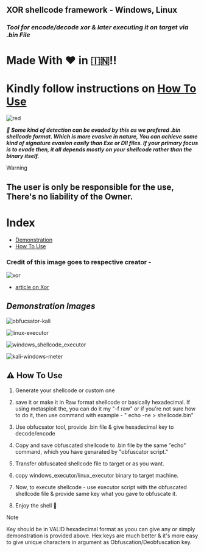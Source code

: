 
## XOR shellcode framework - Windows, Linux


### ***Tool for encode/decode xor & later executing it on target via .bin File***

# **Made With :heart: in 	:india:!!**


# Kindly follow instructions on [How To Use](https://github.com/vatsalgupta67/Shellzor/blob/main/README.md#warning-how-to-use)

![red](https://github.com/vatsalgupta67/Shellzor/assets/71017420/39bfd156-1d9f-469d-9f7e-e56641375087)

***:dart:	Some kind of detection can be evaded by this as we prefered .bin shellcode format. Which is more evasive in nature, You can achieve some kind of signature evasion easily than Exe or Dll files. If your primary focus is to evade then, it all depends mostly on your shellcode rather than the binary itself.***

> [!WARNING]
> ## **The user is only be responsible for the use, There's no liability of the Owner.**

# Index

* [Demonstration]()
* [How To Use](https://github.com/vatsalgupta67/Shellzor/blob/main/README.md#warning-how-to-use)

### Credit of this image goes to respective creator - 


![xor](https://github.com/vatsalgupta67/Shellzor/assets/71017420/61ff7719-80f9-42c9-808b-90349da7e835)

* [article on Xor](https://bluegoatcyber.com/blog/how-is-xor-used-in-encryption/#:~:text=The%20XOR%20Encryption%20Process&text=It%20combines%20plaintext%20with%20a,sensitive%20information%20from%20unauthorized%20access.)


## *Demonstration Images*

![obfucsator-kali](https://github.com/vatsalgupta67/Shellzor/assets/71017420/f3c132fd-e5f2-431f-a6e3-d18b84352af2)

![linux-executor](https://github.com/vatsalgupta67/Shellzor/assets/71017420/d3df5298-a27b-4f30-bd34-344b51260c22)




![windows_shellcode_executor](https://github.com/vatsalgupta67/Shellzor/assets/71017420/9afb7f58-e0df-4aa0-9174-9398f2cedf4c)



![kali-windows-meter](https://github.com/vatsalgupta67/Shellzor/assets/71017420/bba8edf8-517b-47f6-a145-217adc125317)



  

## :warning: How To Use

1. Generate your shellcode or custom one
2. save it or make it in Raw format shellcode or basically hexadecimal. If using metasploit the, you can do it my "-f raw" or  if you're not sure how to do it, then use command with example - " echo -ne <hexxadecimal shellcode> > shellcode.bin"
   
3. Use obfucsator tool, provide .bin file & give hexadecimal key to decode/encode
4. Copy and save obfuscated shellcode to .bin file by the same "echo" command, which you have genarated by "obfuscator script."
5. Transfer obfuscated shellcode file to target or as you want.
6. copy windows_executor/linux_executor binary to target machine.
7. Now, to execute shellcode - use executor script with the obfuscated shellcode file & provide same key what you gave to obfuscate it.
8. Enjoy the shell :crossed_fingers:	
   
> [!NOTE]
> Key should be in VALID hexadecimal format as yoou can give any or simply demonstration is provided above.
> Hex keys are much better & it's more easy to give unique characters in argument as Obfuscation/Deobfuscation key.
